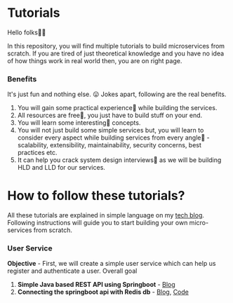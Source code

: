 # Tutorials

Hello folks👋👋 

In this repository, you will find multiple tutorials to build microservices from scratch. If you are tired of just theoretical knowledge and you have no idea of how things work in real world then, you are on right page. 

### Benefits

It's just fun and nothing else. 😛 Jokes apart, following are the real benefits.

1. You will gain some practical experience🧠 while building the services.
2. All resources are free🤑, you just have to build stuff on your end.  
3. You will learn some interesting💙 concepts.
4. You will not just build some simple services but, you will learn to consider every aspect while building services from every angle🚒 - scalability, extensibility, maintainability, security concerns, best practices etc.
5. It can help you crack system design interviews📓 as we will be building HLD and LLD for our services.

# How to follow these tutorials?
All these tutorials are explained in simple language on my [tech blog](https://theweekendbits.wordpress.com/). Following instructions will guide you to start building your own micro-services from scratch.

### User Service
**Objective** - First, we will create a simple user service which can help us register and authenticate a user. Overall goal 
1. **Simple Java based REST API using Springboot** - [Blog](https://theweekendbits.wordpress.com/2022/03/27/tutorial-rest-api-in-java-using-springboot/)
2. **Connecting the springboot api with Redis db** - [Blog](https://theweekendbits.wordpress.com/2022/03/27/tutorial-rest-api-in-java-using-springboot/), [Code](https://github.com/ma5terdrag0n/Tutorials/tree/main/REDIS_AS_USER_DB/demo/demo)
